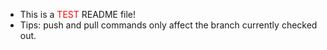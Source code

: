 * This is a <span style="color:red">TEST</span> README file!
* Tips: push and pull commands only affect the branch currently checked out.
